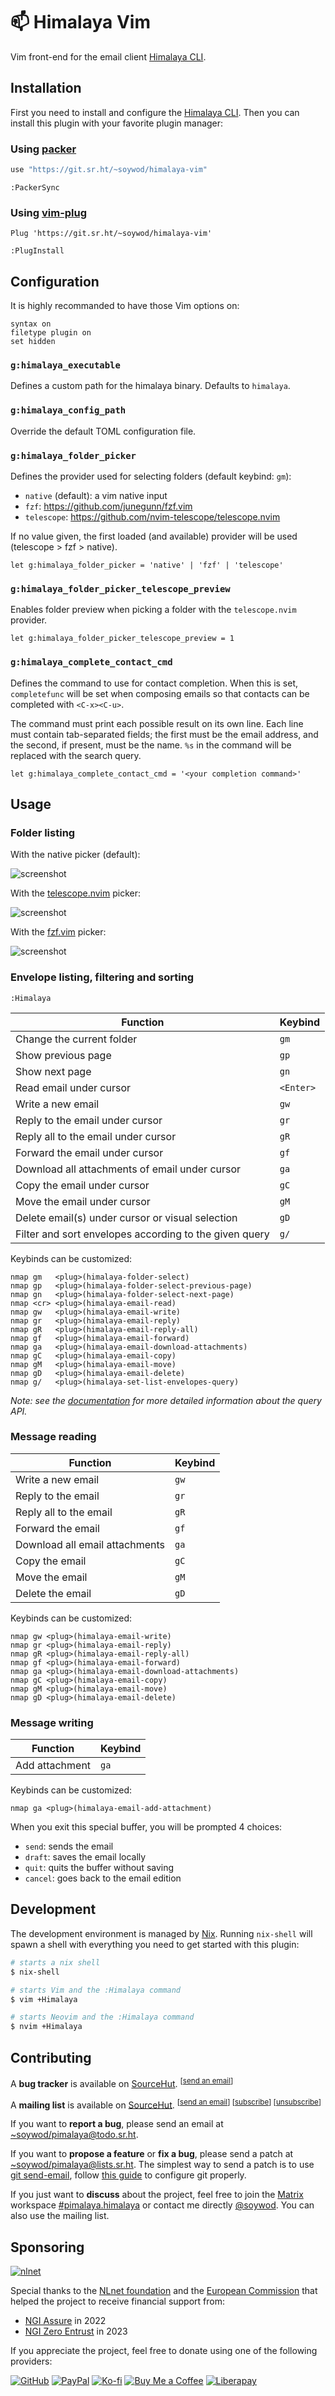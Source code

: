 # 📫 Himalaya Vim

Vim front-end for the email client [Himalaya CLI](https://github.com/soywod/himalaya).

## Installation

First you need to install and configure the [Himalaya CLI](https://github.com/soywod/himalaya#installation). Then you can install this plugin with your favorite plugin manager:

### Using [packer](https://github.com/wbthomason/packer.nvim)

```lua
use "https://git.sr.ht/~soywod/himalaya-vim"
```

```vim
:PackerSync
```

### Using [vim-plug](https://github.com/junegunn/vim-plug)

```vim
Plug 'https://git.sr.ht/~soywod/himalaya-vim'
```

```vim
:PlugInstall
```

## Configuration

It is highly recommanded to have those Vim options on:

```vim
syntax on
filetype plugin on
set hidden
```

### `g:himalaya_executable`

Defines a custom path for the himalaya binary. Defaults to `himalaya`.

### `g:himalaya_config_path`

Override the default TOML configuration file.

### `g:himalaya_folder_picker`

Defines the provider used for selecting folders (default keybind: `gm`):

- `native` (default): a vim native input
- `fzf`: https://github.com/junegunn/fzf.vim
- `telescope`: https://github.com/nvim-telescope/telescope.nvim

If no value given, the first loaded (and available) provider will be used (telescope > fzf > native).

```vim
let g:himalaya_folder_picker = 'native' | 'fzf' | 'telescope'
```

### `g:himalaya_folder_picker_telescope_preview`

Enables folder preview when picking a folder with the `telescope.nvim` provider.

```vim
let g:himalaya_folder_picker_telescope_preview = 1
```

### `g:himalaya_complete_contact_cmd`

Defines the command to use for contact completion. When this is set, `completefunc` will be set when composing emails so that contacts can be completed with `<C-x><C-u>`.

The command must print each possible result on its own line. Each line must contain tab-separated fields; the first must be the email address, and the second, if present, must be the name. `%s` in the command will be replaced with the search query.

```vim
let g:himalaya_complete_contact_cmd = '<your completion command>'
```

## Usage

### Folder listing

With the native picker (default):

![screenshot](https://user-images.githubusercontent.com/10437171/113631817-51eb3180-966a-11eb-8b13-cd1f1f2539ab.jpeg)

With the
[telescope.nvim](https://github.com/nvim-telescope/telescope.nvim)
picker:

![screenshot](https://user-images.githubusercontent.com/10437171/113631294-86122280-9669-11eb-8074-1c43c36b65a9.jpeg)

With the [fzf.vim](https://github.com/junegunn/fzf.vim) picker:

![screenshot](https://user-images.githubusercontent.com/10437171/113631382-acd05900-9669-11eb-817d-c28fd5d9574c.jpeg)

### Envelope listing, filtering and sorting

```vim
:Himalaya
```

| Function                                               | Keybind   |
|--------------------------------------------------------|-----------|
| Change the current folder                              | `gm`      |
| Show previous page                                     | `gp`      |
| Show next page                                         | `gn`      |
| Read email under cursor                                | `<Enter>` |
| Write a new email                                      | `gw`      |
| Reply to the email under cursor                        | `gr`      |
| Reply all to the email under cursor                    | `gR`      |
| Forward the email under cursor                         | `gf`      |
| Download all attachments of email under cursor         | `ga`      |
| Copy the email under cursor                            | `gC`      |
| Move the email under cursor                            | `gM`      |
| Delete email(s) under cursor or visual selection       | `gD`      |
| Filter and sort envelopes according to the given query | `g/`      |

Keybinds can be customized:

```vim
nmap gm   <plug>(himalaya-folder-select)
nmap gp   <plug>(himalaya-folder-select-previous-page)
nmap gn   <plug>(himalaya-folder-select-next-page)
nmap <cr> <plug>(himalaya-email-read)
nmap gw   <plug>(himalaya-email-write)
nmap gr   <plug>(himalaya-email-reply)
nmap gR   <plug>(himalaya-email-reply-all)
nmap gf   <plug>(himalaya-email-forward)
nmap ga   <plug>(himalaya-email-download-attachments)
nmap gC   <plug>(himalaya-email-copy)
nmap gM   <plug>(himalaya-email-move)
nmap gD   <plug>(himalaya-email-delete)
nmap g/   <plug>(himalaya-set-list-envelopes-query)
```

*Note: see the [documentation](https://pimalaya.org/himalaya/cli/latest/usage/advanced/envelope/list.html#query) for more detailed information about the query API.*

### Message reading

| Function                       | Keybind |
|--------------------------------|---------|
| Write a new email              | `gw`    |
| Reply to the email             | `gr`    |
| Reply all to the email         | `gR`    |
| Forward the email              | `gf`    |
| Download all email attachments | `ga`    |
| Copy the email                 | `gC`    |
| Move the email                 | `gM`    |
| Delete the email               | `gD`    |

Keybinds can be customized:

```vim
nmap gw <plug>(himalaya-email-write)
nmap gr <plug>(himalaya-email-reply)
nmap gR <plug>(himalaya-email-reply-all)
nmap gf <plug>(himalaya-email-forward)
nmap ga <plug>(himalaya-email-download-attachments)
nmap gC <plug>(himalaya-email-copy)
nmap gM <plug>(himalaya-email-move)
nmap gD <plug>(himalaya-email-delete)
```

### Message writing

| Function       | Keybind |
|----------------|---------|
| Add attachment | `ga`    |

Keybinds can be customized:

```vim
nmap ga <plug>(himalaya-email-add-attachment)
```

When you exit this special buffer, you will be prompted 4 choices:

- `send`: sends the email
- `draft`: saves the email locally
- `quit`: quits the buffer without saving
- `cancel`: goes back to the email edition

## Development

The development environment is managed by [Nix](https://nixos.org/download.html). Running `nix-shell` will spawn a shell with everything you need to get started with this plugin:

```sh
# starts a nix shell
$ nix-shell

# starts Vim and the :Himalaya command
$ vim +Himalaya

# starts Neovim and the :Himalaya command
$ nvim +Himalaya
```

## Contributing

A **bug tracker** is available on [SourceHut](https://todo.sr.ht/~soywod/pimalaya). <sup>[[send an email](mailto:~soywod/pimalaya@todo.sr.ht)]</sup>

A **mailing list** is available on [SourceHut](https://lists.sr.ht/~soywod/pimalaya). <sup>[[send an email](mailto:~soywod/pimalaya@lists.sr.ht)] [[subscribe](mailto:~soywod/pimalaya+subscribe@lists.sr.ht)] [[unsubscribe](mailto:~soywod/pimalaya+unsubscribe@lists.sr.ht)]</sup>

If you want to **report a bug**, please send an email at [~soywod/pimalaya@todo.sr.ht](mailto:~soywod/pimalaya@todo.sr.ht).

If you want to **propose a feature** or **fix a bug**, please send a patch at [~soywod/pimalaya@lists.sr.ht](mailto:~soywod/pimalaya@lists.sr.ht). The simplest way to send a patch is to use [git send-email](https://git-scm.com/docs/git-send-email), follow [this guide](https://git-send-email.io/) to configure git properly.

If you just want to **discuss** about the project, feel free to join the [Matrix](https://matrix.org/) workspace [#pimalaya.himalaya](https://matrix.to/#/#pimalaya.himalaya:matrix.org) or contact me directly [@soywod](https://matrix.to/#/@soywod:matrix.org). You can also use the mailing list.

## Sponsoring

[![nlnet](https://nlnet.nl/logo/banner-160x60.png)](https://nlnet.nl/project/Himalaya/index.html)

Special thanks to the [NLnet foundation](https://nlnet.nl/project/Himalaya/index.html) and the [European Commission](https://www.ngi.eu/) that helped the project to receive financial support from:

- [NGI Assure](https://nlnet.nl/assure/) in 2022
- [NGI Zero Entrust](https://nlnet.nl/entrust/) in 2023

If you appreciate the project, feel free to donate using one of the following providers:

[![GitHub](https://img.shields.io/badge/-GitHub%20Sponsors-fafbfc?logo=GitHub%20Sponsors)](https://github.com/sponsors/soywod)
[![PayPal](https://img.shields.io/badge/-PayPal-0079c1?logo=PayPal&logoColor=ffffff)](https://www.paypal.com/paypalme/soywod)
[![Ko-fi](https://img.shields.io/badge/-Ko--fi-ff5e5a?logo=Ko-fi&logoColor=ffffff)](https://ko-fi.com/soywod)
[![Buy Me a Coffee](https://img.shields.io/badge/-Buy%20Me%20a%20Coffee-ffdd00?logo=Buy%20Me%20A%20Coffee&logoColor=000000)](https://www.buymeacoffee.com/soywod)
[![Liberapay](https://img.shields.io/badge/-Liberapay-f6c915?logo=Liberapay&logoColor=222222)](https://liberapay.com/soywod)
